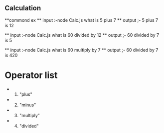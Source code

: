 
## Calculation 

**commond ex
** input :-node Calc.js what is 5 plus 7 
** output ;- 5 plus 7 is 12

** input :-node Calc.js what is  60 divided by  12 
** output ;-  60 divided by  7 is 5

** input :-node Calc.js what is  60 multiply  by  7 
** output ;-  60 divided by  7 is 420

# Operator list 
- 1) "plus"
- 2) "minus"
- 3) "multiply"
- 4) "divided"

